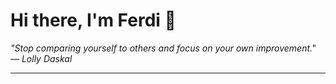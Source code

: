 <h1>Hi there, I'm Ferdi 👋</h1>

<p><em>
  "Stop comparing yourself to others and focus on your own improvement." — Lolly Daskal
</em></p>

---
